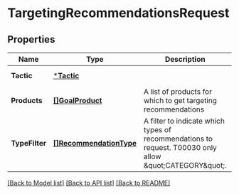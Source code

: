 # TargetingRecommendationsRequest

## Properties
Name | Type | Description | Notes
------------ | ------------- | ------------- | -------------
**Tactic** | [***Tactic**](Tactic.md) |  | [default to null]
**Products** | [**[]GoalProduct**](GoalProduct.md) | A list of products for which to get targeting recommendations | [default to null]
**TypeFilter** | [**[]RecommendationType**](RecommendationType.md) | A filter to indicate which types of recommendations to request. T00030 only allow \&quot;CATEGORY\&quot;. | [default to null]

[[Back to Model list]](../README.md#documentation-for-models) [[Back to API list]](../README.md#documentation-for-api-endpoints) [[Back to README]](../README.md)

